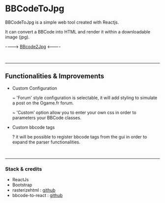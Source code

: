 # BBCodeToJpg

BBCodeToJpg is a simple web tool created with Reactjs.

It can convert a BBCode into HTML and render it within a downloadable image (jpg).

---->  [BBcode2Jpg](http://www.bbcode2jpg.draymlab.fr/)  <----

<br/>

-------------------------------------------------------------------------------------------
## Functionalities & Improvements

- Custom Configuration

  ~ 'Forum' style configuration is selectable, it will add styling to simulate a post on the Ogame.fr forum.

  ~ 'Custom' option allow you to enter your own css in order to parameters your BBCode classes.

- Custom bbcode tags

  ? it will be possible to register bbcode tags from the gui in order to expand the parser functionalities.
  
<br/>

-------------------------------------------------------------------------------------------
### Stack & credits

- ReactJs
- Bootstrap
- rasterizehtml : [github](https://github.com/cburgmer/rasterizeHTML.js)
- bbcode-to-react : [github](https://github.com/JimLiu/bbcode-to-react)
